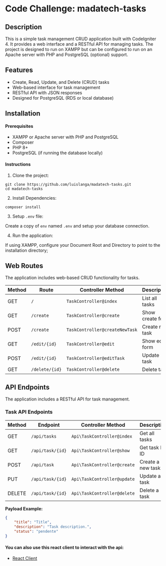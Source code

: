 # Code Challenge: madatech-tasks

## Description

This is a simple task management CRUD application built with CodeIgniter 4. It provides a web interface and a RESTful API for managing tasks. The project is designed to run on XAMPP but can be configured to run on an Apache server with PHP and PostgreSQL (optional) support.

## Features

- Create, Read, Update, and Delete (CRUD) tasks
- Web-based interface for task management
- RESTful API with JSON responses
- Designed for PostgreSQL (RDS or local database)

## Installation

#### Prerequisites

- XAMPP or Apache server with PHP and PostgreSQL
- Composer
- PHP 8+
- PostgreSQL (if running the database locally)

#### Instructions

1. Clone the project:

```
git clone https://github.com/luislanga/madatech-tasks.git
cd madatech-tasks
```

2. Install Dependencies:

```
composer install
```

3. Setup `.env` file:

Create a copy of `env` named `.env` and setup your database connection.

4. Run the application:

If using XAMPP, configure your Document Root and Directory to point to the installation directory;

## Web Routes

The application includes web-based CRUD functionality for tasks.

| Method | Route          | Controller Method              | Description      |
| ------ | -------------- | ------------------------------ | ---------------- |
| GET    | `/`            | `TaskController@index`         | List all tasks   |
| GET    | `/create`      | `TaskController@create`        | Show create form |
| POST   | `/create`      | `TaskController@createNewTask` | Create new task  |
| GET    | `/edit/{id}`   | `TaskController@edit`          | Show edit form   |
| POST   | `/edit/{id}`   | `TaskController@editTask`      | Update task      |
| GET    | `/delete/{id}` | `TaskController@delete`        | Delete task      |

## API Endpoints

The application includes a RESTful API for task management.

### Task API Endpoints

| Method | Endpoint         | Controller Method           | Description       |
| ------ | ---------------- | --------------------------- | ----------------- |
| GET    | `/api/tasks`     | `Api\TaskController@index`  | Get all tasks     |
| GET    | `/api/task/{id}` | `Api\TaskController@show`   | Get task by ID    |
| POST   | `/api/task`      | `Api\TaskController@create` | Create a new task |
| PUT    | `/api/task/{id}` | `Api\TaskController@update` | Update a task     |
| DELETE | `/api/task/{id}` | `Api\TaskController@delete` | Delete a task     |

**Payload Example:**
```json
{
	"title": "Title",
	"description": "Task description.",
	"status": "pendente"
}
```

#### You can also use this react client to interact with the api:
- [React Client](https://github.com/luislanga/madatech-client)
